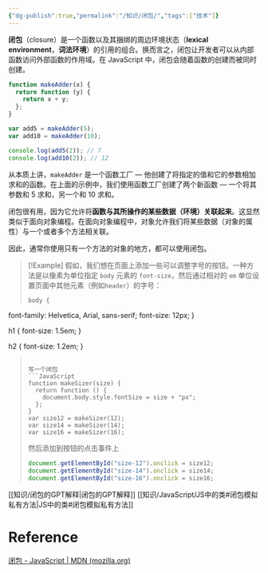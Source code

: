 ```yaml
---
{"dg-publish":true,"permalink":"/知识/闭包/","tags":["技术"]}
---
```


**闭包**（closure）是一个函数以及其捆绑的周边环境状态（**lexical environment**，**词法环境**）的引用的组合。换而言之，闭包让开发者可以从内部函数访问外部函数的作用域。在 JavaScript 中，闭包会随着函数的创建而被同时创建。

```JavaScript
function makeAdder(x) {
  return function (y) {
    return x + y;
  };
}

var add5 = makeAdder(5);
var add10 = makeAdder(10);

console.log(add5(2)); // 7
console.log(add10(2)); // 12

```
从本质上讲，`makeAdder` 是一个函数工厂 — 他创建了将指定的值和它的参数相加求和的函数。在上面的示例中，我们使用函数工厂创建了两个新函数 — 一个将其参数和 5 求和，另一个和 10 求和。

闭包很有用，因为它允许将**函数与其所操作的某些数据（环境）关联起来**。这显然类似于面向对象编程。在面向对象编程中，对象允许我们将某些数据（对象的属性）与一个或者多个方法相关联。

因此，通常你使用只有一个方法的对象的地方，都可以使用闭包。

>[!Example]
>假如，我们想在页面上添加一些可以调整字号的按钮。一种方法是以像素为单位指定 `body` 元素的 `font-size`，然后通过相对的 `em` 单位设置页面中其他元素（例如`header`）的字号：
>```CSS
>body {
  font-family: Helvetica, Arial, sans-serif;
  font-size: 12px;
}
>
h1 {
  font-size: 1.5em;
}
>
h2 {
  font-size: 1.2em;
}
>```
>
> 写一个闭包
> ```JavaScript
> function makeSizer(size) {
>   return function () {
>     document.body.style.fontSize = size + "px";
>   };
> }
> var size12 = makeSizer(12);
> var size14 = makeSizer(14);
> var size16 = makeSizer(16);
> ```
> 然后添加到按钮的点击事件上
> ```JavaScript
> document.getElementById("size-12").onclick = size12;
> document.getElementById("size-14").onclick = size14;
> document.getElementById("size-16").onclick = size16;
> ```
> 
> 



[[知识/闭包的GPT解释\|闭包的GPT解释]]
[[知识/JavaScript/JS中的类#闭包模拟私有方法\|JS中的类#闭包模拟私有方法]]



# Reference
[闭包 - JavaScript | MDN (mozilla.org)](https://developer.mozilla.org/zh-CN/docs/Web/JavaScript/Closures)
